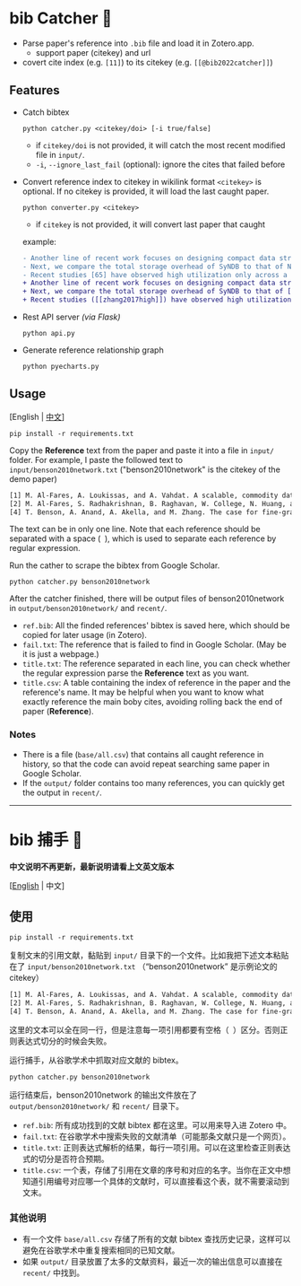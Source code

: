 <!-- <a href="https://github.com/Benature/bib-catcher"><img src="https://i.328888.xyz/2022/12/10/f9HqU.png" height="150" align="right"></a> -->

# bib Catcher 🫳

- Parse paper's reference into `.bib` file and load it in Zotero.app.
  - support paper (citekey) and url
- covert cite index (e.g. `[11]`) to its citekey (e.g. `[[@bib2022catcher]]`)

## Features

- Catch bibtex
    ```shell
    python catcher.py <citekey/doi> [-i true/false]
    ```
    
    - if `citekey/doi` is not provided, it will catch the most recent modified file in `input/`.
    - `-i`, `--ignore_last_fail` (optional): ignore the cites that failed before

- Convert reference index to citekey in wikilink format
    `<citekey>` is optional. If no citekey is provided, it will load the last caught paper.
    ```shell
    python converter.py <citekey>
    ```

    - if `citekey` is not provided, it will convert last paper that caught


    example:
    ```diff
    - Another line of recent work focuses on designing compact data structures [19,27,44] with tradeoffs between accuracy and resource footprints. 
    - Next, we compare the total storage overhead of SyNDB to that of NetSight [32]. 
    - Recent studies [65] have observed high utilization only across a few switch ports during congestion events.
    + Another line of recent work focuses on designing compact data structures ([[al2008scalable]], [[ghorbani2017drill]], [[li2019deter]]) with tradeoffs between accuracy and resource footprints. 
    + Next, we compare the total storage overhead of SyNDB to that of [[handigol2014know|NetSight]]. 
    + Recent studies ([[zhang2017high]]) have observed high utilization only across a few switch ports during congestion events.
    ```

- Rest API server *(via Flask)*
    ```shell
    python api.py
    ```

- Generate reference relationship graph
    ```shell
    python pyecharts.py
    ```

## Usage

[English | [中文](#bib-捕手-🫳)]

```shell
pip install -r requirements.txt
```

Copy the **Reference** text from the paper and paste it into a file in `input/` folder. 
For example, I paste the followed text to `input/benson2010network.txt` ("benson2010network" is the citekey of the demo paper)

```txt
[1] M. Al-Fares, A. Loukissas, and A. Vahdat. A scalable, commodity data center network architecture. In SIGCOMM, pages 63–74, 2008.
[2] M. Al-Fares, S. Radhakrishnan, B. Raghavan, W. College, N. Huang, and A. Vahdat. Hedera: Dynamic flow scheduling for data center networks. In Proceedings of NSDI 2010, San Jose, CA, USA, April 2010. [3] T. Benson, A. Anand, A. Akella, and M. Zhang. Understanding Data Center Traffic Characteristics. In Proceedings of Sigcomm Workshop: Research on Enterprise Networks, 2009. 
[4] T. Benson, A. Anand, A. Akella, and M. Zhang. The case for fine-grained traffic engineering in data centers. In Proceedings of INM/WREN ’10, San Jose, CA, USA, April 2010. 
```

The text can be in only one line. Note that each reference should be separated with a space (` `), which is used to separate each reference by regular expression.

Run the cather to scrape the bibtex from Google Scholar.

```shell
python catcher.py benson2010network
```

After the catcher finished, there will be output files of benson2010network in `output/benson2010network/` and `recent/`.
- `ref.bib`: All the finded references' bibtex is saved here, which should be copied for later usage (in Zotero).
- `fail.txt`: The reference that is failed to find in Google Scholar. (May be it is just a webpage.)
- `title.txt`: The reference separated in each line, you can check whether the regular expression parse the **Reference** text as you want.
- `title.csv`: A table containing the index of reference in the paper and the reference's name. It may be helpful when you want to know what exactly reference the main boby cites, avoiding rolling back the end of paper (**Reference**).

### Notes

- There is a file (`base/all.csv`) that contains all caught reference in history, so that the code can avoid repeat searching same paper in Google Scholar.
- If the `output/` folder contains too many references, you can quickly get the output in `recent/`.


---
# bib 捕手 🫳

**中文说明不再更新，最新说明请看上文英文版本**

[[English](#bib-catcher-🫳) | 中文]

## 使用

```shell
pip install -r requirements.txt
```

复制文末的引用文献，黏贴到 `input/` 目录下的一个文件。比如我把下述文本粘贴在了 `input/benson2010network.txt` （“benson2010network” 是示例论文的 citekey）

```txt
[1] M. Al-Fares, A. Loukissas, and A. Vahdat. A scalable, commodity data center network architecture. In SIGCOMM, pages 63–74, 2008.
[2] M. Al-Fares, S. Radhakrishnan, B. Raghavan, W. College, N. Huang, and A. Vahdat. Hedera: Dynamic flow scheduling for data center networks. In Proceedings of NSDI 2010, San Jose, CA, USA, April 2010. [3] T. Benson, A. Anand, A. Akella, and M. Zhang. Understanding Data Center Traffic Characteristics. In Proceedings of Sigcomm Workshop: Research on Enterprise Networks, 2009. 
[4] T. Benson, A. Anand, A. Akella, and M. Zhang. The case for fine-grained traffic engineering in data centers. In Proceedings of INM/WREN ’10, San Jose, CA, USA, April 2010. 
```

这里的文本可以全在同一行，但是注意每一项引用都要有空格（` `）区分。否则正则表达式切分的时候会失败。

运行捕手，从谷歌学术中抓取对应文献的 bibtex。

```shell
python catcher.py benson2010network
```
运行结束后，benson2010network 的输出文件放在了 `output/benson2010network/` 和 `recent/` 目录下。
- `ref.bib`: 所有成功找到的文献 bibtex 都在这里。可以用来导入进 Zotero 中。
- `fail.txt`: 在谷歌学术中搜索失败的文献清单（可能那条文献只是一个网页）。
- `title.txt`: 正则表达式解析的结果，每行一项引用。可以在这里检查正则表达式的切分是否符合预期。
- `title.csv`: 一个表，存储了引用在文章的序号和对应的名字。当你在正文中想知道引用编号对应哪一个具体的文献时，可以直接看这个表，就不需要滚动到文末。

### 其他说明

- 有一个文件 `base/all.csv` 存储了所有的文献 bibtex 查找历史记录，这样可以避免在谷歌学术中重复搜索相同的已知文献。
- 如果 `output/` 目录放置了太多的文献资料，最近一次的输出信息可以直接在 `recent/` 中找到。